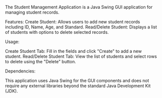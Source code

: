 The Student Management Application is a Java Swing GUI application for managing student records.

Features:
Create Student: Allows users to add new student records including ID, Name, Age, and Standard.
Read/Delete Student: Displays a list of students with options to delete selected records.

Usage:

Create Student Tab: Fill in the fields and click "Create" to add a new student.
Read/Delete Student Tab: View the list of students and select rows to delete using the "Delete" button.

Dependencies:

This application uses Java Swing for the GUI components and does not require any external libraries beyond the standard Java Development Kit (JDK).